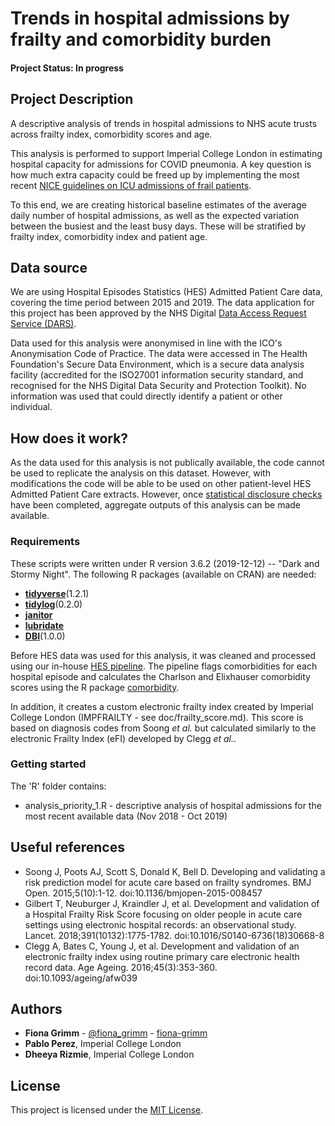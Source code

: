 # Trends in hospital admissions by frailty and comorbidity burden

#### Project Status: In progress

## Project Description

A descriptive analysis of trends in hospital admissions to NHS acute trusts across frailty index, comorbidity scores and age.

This analysis is performed to support Imperial College London in estimating hospital capacity for admissions for COVID pneumonia. A key question is how much extra capacity could be freed up by implementing the most recent [NICE guidelines on ICU admissions of frail patients](https://www.nice.org.uk/guidance/ng159/chapter/2-Admission-to-critical-care). 

To this end, we are creating historical baseline estimates of the average daily number of hospital admissions, as well as the expected variation between the busiest and the least busy days. These will be stratified by frailty index, comorbidity index and patient age. 

## Data source

We are using Hospital Episodes Statistics (HES) Admitted Patient Care data, covering the time period between 2015 and 2019. The data application for this project has been approved by the NHS Digital [Data Access Request Service (DARS)](https://digital.nhs.uk/services/data-access-request-service-dars).

Data used for this analysis were anonymised in line with the ICO's Anonymisation Code of Practice. The data were accessed in The Health Foundation's Secure Data Environment, which is a secure data analysis facility (accredited for the ISO27001 information security standard, and recognised for the NHS Digital Data Security and Protection Toolkit). No information was used that could directly identify a patient or other individual. 

## How does it work?

As the data used for this analysis is not publically available, the code cannot be used to replicate the analysis on this dataset. However, with modifications the code will be able to be used on other patient-level HES Admitted Patient Care extracts. However, once [statistical disclosure checks](https://ukdataservice.ac.uk/media/622521/thf_datareport_aw_web.pdf) have been completed, aggregate outputs of this analysis can be made available.

### Requirements

These scripts were written under R version 3.6.2 (2019-12-12) -- "Dark and Stormy Night".
The following R packages (available on CRAN) are needed: 

* [**tidyverse**](https://www.tidyverse.org/)(1.2.1)
* [**tidylog**](https://cran.r-project.org/web/packages/tidylog/index.html)(0.2.0)
* [**janitor**](https://cran.r-project.org/web/packages/janitor/index.html)
* [**lubridate**](https://cran.r-project.org/web/packages/lubridate/vignettes/lubridate.html)
* [**DBI**](https://cran.r-project.org/web/packages/DBI/index.html)(1.0.0)


Before HES data was used for this analysis, it was cleaned and processed using our in-house [HES pipeline](https://github.com/HFAnalyticsLab/HES_pipeline). The pipeline flags comorbidities for
each hospital episode and calculates the Charlson and Elixhauser comorbidity scores using the 
R package [comorbidity](https://cran.r-project.org/web/packages/comorbidity/vignettes/comorbidityscores.html). 

In addition, it creates a custom electronic frailty index created by Imperial College London (IMPFRAILTY - see doc/frailty_score.md). This score is based on diagnosis codes from Soong *et al.* but calculated similarly to the electronic Frailty Index (eFI) developed by Clegg *et al.*.


### Getting started

The 'R' folder contains:
* analysis_priority_1.R - descriptive analysis of hospital admissions for the most recent available data (Nov 2018 - Oct 2019)


## Useful references

* Soong J, Poots AJ, Scott S, Donald K, Bell D. Developing and validating a risk prediction model for acute care based on frailty syndromes. BMJ Open. 2015;5(10):1-12. doi:10.1136/bmjopen-2015-008457
* Gilbert T, Neuburger J, Kraindler J, et al. Development and validation of a Hospital Frailty Risk Score focusing on older people in acute care settings using electronic hospital records: an observational study. Lancet. 2018;391(10132):1775-1782. doi:10.1016/S0140-6736(18)30668-8
* Clegg A, Bates C, Young J, et al. Development and validation of an electronic frailty index using routine primary care electronic health record data. Age Ageing. 2016;45(3):353-360. doi:10.1093/ageing/afw039

## Authors
* **Fiona Grimm** - [@fiona_grimm](https://twitter.com/fiona_grimm) - [fiona-grimm](https://github.com/fiona-grimm)
* **Pablo Perez**, Imperial College London
* **Dheeya Rizmie**, Imperial College London

## License
This project is licensed under the [MIT License](https://github.com/HFAnalyticsLab/Hospital_admissions_frailty/blob/master/LICENSE).
